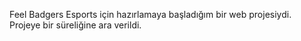 Feel Badgers Esports için hazırlamaya başladığım bir web projesiydi. Projeye bir süreliğine ara verildi.
